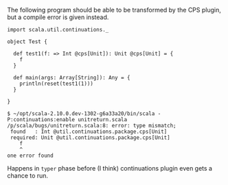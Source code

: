 The following program should be able to be transformed by the CPS plugin, but a compile error is given instead.

```
import scala.util.continuations._

object Test {

  def test1(f: => Int @cps[Unit]): Unit @cps[Unit] = {
    f
  }

  def main(args: Array[String]): Any = {
    println(reset(test1(1)))
  }

}
```

```
$ ~/opt/scala-2.10.0.dev-1302-g6a33a20/bin/scala -P:continuations:enable unitreturn.scala 
/p/scala/bugs/unitreturn.scala:8: error: type mismatch;
 found   : Int @util.continuations.package.cps[Unit]
 required: Unit @util.continuations.package.cps[Unit]
    f
    ^
one error found
```
Happens in `typer` phase before (I think) continuations plugin even gets a chance to run.
